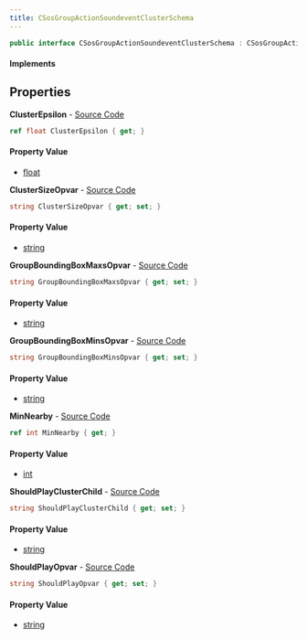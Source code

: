 ```yaml
---
title: CSosGroupActionSoundeventClusterSchema
---
```


```csharp
public interface CSosGroupActionSoundeventClusterSchema : CSosGroupActionSchema, ISchemaClass<CSosGroupActionSchema>, ISchemaClass<CSosGroupActionSoundeventClusterSchema>, ISchemaField, ISchemaClass, INativeHandle
```

#### Implements

## Properties

**ClusterEpsilon** - [Source Code](https://github.com/swiftly-solution/swiftlys2/blob/main/managed/src/SwiftlyS2.Generated/Schemas/Interfaces/CSosGroupActionSoundeventClusterSchema.cs#L18)

```csharp
ref float ClusterEpsilon { get; }
```

#### Property Value

- [float](https://learn.microsoft.com/dotnet/api/system.single)

**ClusterSizeOpvar** - [Source Code](https://github.com/swiftly-solution/swiftlys2/blob/main/managed/src/SwiftlyS2.Generated/Schemas/Interfaces/CSosGroupActionSoundeventClusterSchema.cs#L24)

```csharp
string ClusterSizeOpvar { get; set; }
```

#### Property Value

- [string](https://learn.microsoft.com/dotnet/api/system.string)

**GroupBoundingBoxMaxsOpvar** - [Source Code](https://github.com/swiftly-solution/swiftlys2/blob/main/managed/src/SwiftlyS2.Generated/Schemas/Interfaces/CSosGroupActionSoundeventClusterSchema.cs#L28)

```csharp
string GroupBoundingBoxMaxsOpvar { get; set; }
```

#### Property Value

- [string](https://learn.microsoft.com/dotnet/api/system.string)

**GroupBoundingBoxMinsOpvar** - [Source Code](https://github.com/swiftly-solution/swiftlys2/blob/main/managed/src/SwiftlyS2.Generated/Schemas/Interfaces/CSosGroupActionSoundeventClusterSchema.cs#L26)

```csharp
string GroupBoundingBoxMinsOpvar { get; set; }
```

#### Property Value

- [string](https://learn.microsoft.com/dotnet/api/system.string)

**MinNearby** - [Source Code](https://github.com/swiftly-solution/swiftlys2/blob/main/managed/src/SwiftlyS2.Generated/Schemas/Interfaces/CSosGroupActionSoundeventClusterSchema.cs#L16)

```csharp
ref int MinNearby { get; }
```

#### Property Value

- [int](https://learn.microsoft.com/dotnet/api/system.int32)

**ShouldPlayClusterChild** - [Source Code](https://github.com/swiftly-solution/swiftlys2/blob/main/managed/src/SwiftlyS2.Generated/Schemas/Interfaces/CSosGroupActionSoundeventClusterSchema.cs#L22)

```csharp
string ShouldPlayClusterChild { get; set; }
```

#### Property Value

- [string](https://learn.microsoft.com/dotnet/api/system.string)

**ShouldPlayOpvar** - [Source Code](https://github.com/swiftly-solution/swiftlys2/blob/main/managed/src/SwiftlyS2.Generated/Schemas/Interfaces/CSosGroupActionSoundeventClusterSchema.cs#L20)

```csharp
string ShouldPlayOpvar { get; set; }
```

#### Property Value

- [string](https://learn.microsoft.com/dotnet/api/system.string)

